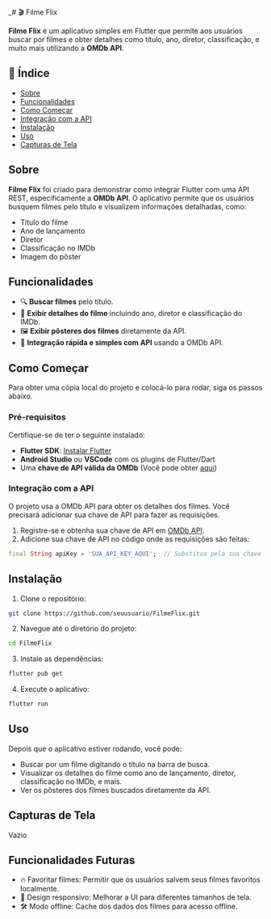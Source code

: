 _# 🎬 Filme Flix

**Filme Flix** é um aplicativo simples em Flutter que permite aos usuários buscar por filmes e obter detalhes como título, ano, diretor, classificação, e muito mais utilizando a **OMDb API**.

## 📖 Índice

- [Sobre](#sobre)
- [Funcionalidades](#funcionalidades)
- [Como Começar](#como-começar)
- [Integração com a API](#integração-com-a-api)
- [Instalação](#instalação)
- [Uso](#uso)
- [Capturas de Tela](#capturas-de-tela)

## Sobre

**Filme Flix** foi criado para demonstrar como integrar Flutter com uma API REST, especificamente a **OMDb API**. O aplicativo permite que os usuários busquem filmes pelo título e visualizem informações detalhadas, como:

- Título do filme
- Ano de lançamento
- Diretor
- Classificação no IMDb
- Imagem do pôster

## Funcionalidades

- 🔍 **Buscar filmes** pelo título.
- 🎥 **Exibir detalhes do filme** incluindo ano, diretor e classificação do IMDb.
- 🖼️ **Exibir pôsteres dos filmes** diretamente da API.
- 🚀 **Integração rápida e simples com API** usando a OMDb API.

## Como Começar

Para obter uma cópia local do projeto e colocá-lo para rodar, siga os passos abaixo.

### Pré-requisitos

Certifique-se de ter o seguinte instalado:

- **Flutter SDK**: [Instalar Flutter](https://flutter.dev/docs/get-started/install)
- **Android Studio** ou **VSCode** com os plugins de Flutter/Dart
- Uma **chave de API válida da OMDb** (Você pode obter [aqui](http://www.omdbapi.com/apikey.aspx))

### Integração com a API

O projeto usa a OMDb API para obter os detalhes dos filmes. Você precisará adicionar sua chave de API para fazer as requisições.

1. Registre-se e obtenha sua chave de API em [OMDb API](http://www.omdbapi.com/apikey.aspx).
2. Adicione sua chave de API no código onde as requisições são feitas:

```dart
final String apiKey = 'SUA_API_KEY_AQUI';  // Substitua pela sua chave de API
```

## Instalação

1. Clone o repositório:

```bash
git clone https://github.com/seuusuario/FilmeFlix.git
```

2. Navegue até o diretório do projeto:

```bash
cd FilmeFlix
```

3. Instale as dependências:

```bash
flutter pub get
```

4. Execute o aplicativo:

```bash
flutter run
```

## Uso

Depois que o aplicativo estiver rodando, você pode:
- Buscar por um filme digitando o título na barra de busca.
- Visualizar os detalhes do filme como ano de lançamento, diretor, classificação no IMDb, e mais.
- Ver os pôsteres dos filmes buscados diretamente da API.

## Capturas de Tela

Vazio

## Funcionalidades Futuras

- 🔥 Favoritar filmes: Permitir que os usuários salvem seus filmes favoritos localmente.
- 📱 Design responsivo: Melhorar a UI para diferentes tamanhos de tela.
- 🛠️ Modo offline: Cache dos dados dos filmes para acesso offline.
